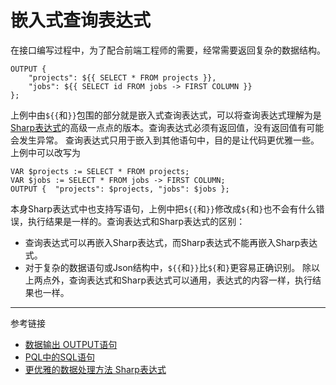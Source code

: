 # 嵌入式查询表达式
在接口编写过程中，为了配合前端工程师的需要，经常需要返回复杂的数据结构。
```
OUTPUT {
    "projects": ${{ SELECT * FROM projects }},
    "jobs": ${{ SELECT id FROM jobs -> FIRST COLUMN }}
};
```
上例中由`${{`和`}}`包围的部分就是嵌入式查询表达式，可以将查询表达式理解为是[Sharp表达式](/doc/pql/sharp)的高级一点点的版本。查询表达式必须有返回值，没有返回值有可能会发生异常。
查询表达式只用于嵌入到其他语句中，目的是让代码更优雅一些。
上例中可以改写为
```
VAR $projects := SELECT * FROM projects;
VAR $jobs := SELECT * FROM jobs -> FIRST COLUMN;
OUTPUT {  "projects": $projects, "jobs": $jobs };
```

本身Sharp表达式中也支持写语句，上例中把`${{`和`}}`修改成`${`和`}`也不会有什么错误，执行结果是一样的。查询表达式和Sharp表达式的区别：
* 查询表达式可以再嵌入Sharp表达式，而Sharp表达式不能再嵌入Sharp表达式。
* 对于复杂的数据语句或Json结构中，`${{`和`}}`比`${`和`}`更容易正确识别。
除以上两点外，查询表达式和Sharp表达式可以通用，表达式的内容一样，执行结果也一样。

---
参考链接
* [数据输出 OUTPUT语句](/doc/pql/output)
* [PQL中的SQL语句](/doc/pql/sql)
* [更优雅的数据处理方法 Sharp表达式](/doc/pql/sharp)